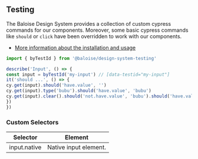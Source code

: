 ## Testing
 
The Baloise Design System provides a collection of custom cypress commands for our components. Moreover, some basic cypress commands like `should` or `click` have been overridden to work with our components.
 
- [More information about the installation and usage](?path=/docs/development-testing--page)
 
<!-- START: human documentation -->
 
```typescript
import { byTestId } from '@baloise/design-system-testing'

describe('Input', () => {
const input = byTestId('my-input') // [data-testid="my-input"]
it('should ...', () => {
cy.get(input).should('have.value', '')
cy.get(input).type('bubu').should('have.value', 'bubu')
cy.get(input).clear().should('not.have.value', 'bubu').should('have.value', '')
})
})
```
 
<!-- END: human documentation -->
 
 
### Custom Selectors

| Selector     | Element               |
| ------------ | --------------------- |
| input.native | Native input element. |

